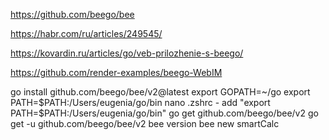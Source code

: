 <!-- go get github.com/beego/bee -->
https://github.com/beego/bee

https://habr.com/ru/articles/249545/

https://kovardin.ru/articles/go/veb-prilozhenie-s-beego/

https://github.com/render-examples/beego-WebIM

go install github.com/beego/bee/v2@latest
export GOPATH=~/go
export PATH=$PATH:/Users/eugenia/go/bin 
nano .zshrc - add "export PATH=$PATH:/Users/eugenia/go/bin"
go get github.com/beego/bee/v2
go get -u github.com/beego/bee/v2
bee version
bee new smartCalc 